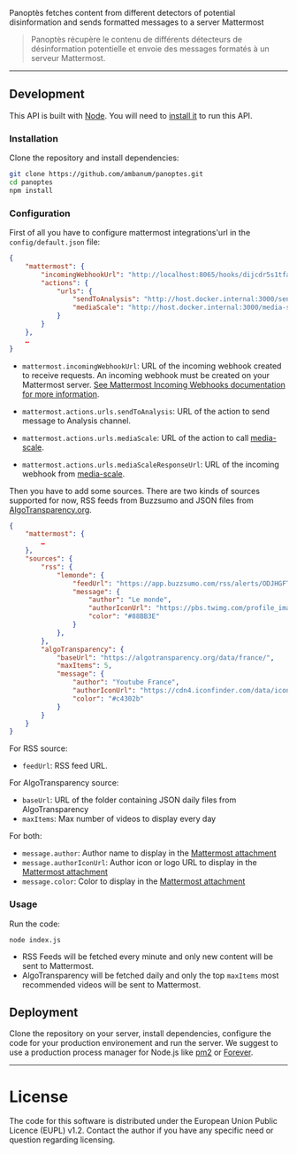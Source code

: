 Panoptès fetches content from different detectors of potential disinformation and sends formatted messages to a server Mattermost

> Panoptès récupère le contenu de différents détecteurs de désinformation potentielle et envoie des messages formatés à un serveur Mattermost.

- - -

## Development

This API is built with [Node](https://nodejs.org/en/). You will need to [install it](https://nodejs.org/en/download/) to run this API.

### Installation

Clone the repository and install dependencies:

```sh
git clone https://github.com/ambanum/panoptes.git
cd panoptes
npm install
```

### Configuration

First of all you have to configure mattermost integrations'url in the `config/default.json` file:
```json
{
    "mattermost": {
        "incomingWebhookUrl": "http://localhost:8065/hooks/dijcdr5s1tfajy8yorqwii4rny",
        "actions": {
            "urls": {
                "sendToAnalysis": "http://host.docker.internal:3000/sendToAnalysis",
                "mediaScale": "http://host.docker.internal:3000/media-scale"
            }
        }
    },
    …
}
```

- `mattermost.incomingWebhookUrl`: URL of the incoming webhook created to receive requests. An incoming webhook must be created on your Mattermost server. [See Mattermost Incoming Webhooks documentation for more information](https://docs.mattermost.com/developer/webhooks-incoming.html).

- `mattermost.actions.urls.sendToAnalysis`: URL of the action to send message to Analysis channel.
- `mattermost.actions.urls.mediaScale`: URL of the action to call [media-scale](https://github.com/ambanum/media-scale).
- `mattermost.actions.urls.mediaScaleResponseUrl`: URL of the incoming webhook from [media-scale](https://github.com/ambanum/media-scale).

Then you have to add some sources. There are two kinds of sources supported for now, RSS feeds from Buzzsumo and JSON files from [AlgoTransparency.org](https://algotransparency.org/).

```json
{
    "mattermost": {
        …
    },
    "sources": {
        "rss": {
            "lemonde": {
                "feedUrl": "https://app.buzzsumo.com/rss/alerts/ODJHGFTUxa2p87jhgqsdjfh%3D",
                "message": {
                    "author": "Le monde",
                    "authorIconUrl": "https://pbs.twimg.com/profile_images/817042499134980096/LTpqSDMM.jpg",
                    "color": "#88BB3E"
                }
            },
        },
        "algoTransparency": {
            "baseUrl": "https://algotransparency.org/data/france/",
            "maxItems": 5,
            "message": {
                "author": "Youtube France",
                "authorIconUrl": "https://cdn4.iconfinder.com/data/icons/social-messaging-ui-color-shapes-2-free/128/social-youtube-circle-512.png",
                "color": "#c4302b"
            }
        }
    }
}
```
For RSS source:
- `feedUrl`: RSS feed URL.

For AlgoTransparency source:
- `baseUrl`: URL of the folder containing JSON daily files from AlgoTransparency
- `maxItems`: Max number of videos to display every day

For both:
- `message.author`: Author name to display in the [Mattermost attachment](https://docs.mattermost.com/developer/message-attachments.html)
- `message.authorIconUrl`: Author icon or logo URL to display in the [Mattermost attachment](https://docs.mattermost.com/developer/message-attachments.html)
- `message.color`: Color to display in the [Mattermost attachment](https://docs.mattermost.com/developer/message-attachments.html)


### Usage

Run the code:

```
node index.js
```

- RSS Feeds will be fetched every minute and only new content will be sent to Mattermost.
- AlgoTransparency will be fetched daily and only the top `maxItems` most recommended videos will be sent to Mattermost.

## Deployment

Clone the repository on your server, install dependencies, configure the code for your production environement and run the server.
We suggest to use a production process manager for Node.js like [pm2](https://github.com/Unitech/pm2) or [Forever](https://github.com/foreversd/forever#readme).

- - -

# License

The code for this software is distributed under the European Union Public Licence (EUPL) v1.2.
Contact the author if you have any specific need or question regarding licensing.
